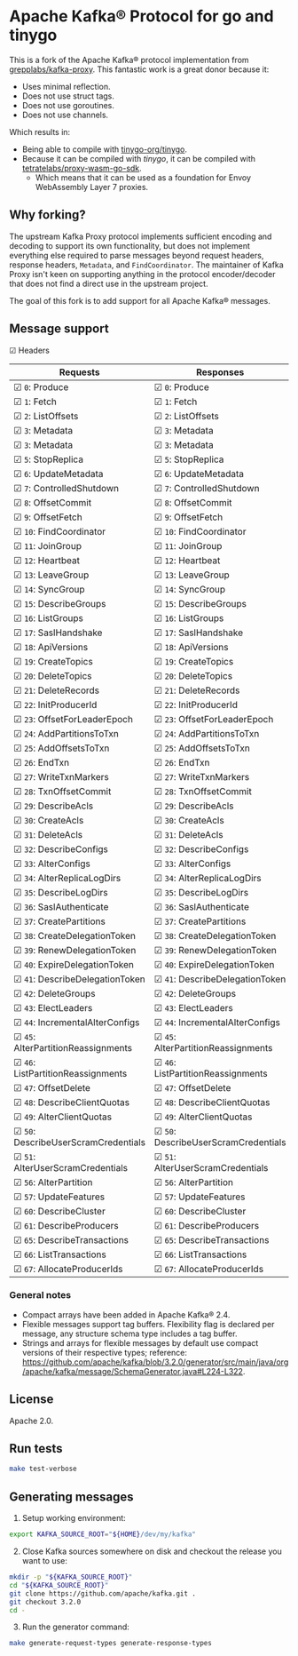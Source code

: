 # Apache Kafka® Protocol for go and tinygo

This is a fork of the Apache Kafka® protocol implementation from [grepplabs/kafka-proxy](https://github.com/grepplabs/kafka-proxy). This fantastic work is a great donor because it:

- Uses minimal reflection.
- Does not use struct tags.
- Does not use goroutines.
- Does not use channels.

Which results in:

- Being able to compile with [tinygo-org/tinygo](https://github.com/tinygo-org/tinygo).
- Because it can be compiled with _tinygo_, it can be compiled with [tetratelabs/proxy-wasm-go-sdk](https://github.com/tetratelabs/proxy-wasm-go-sdk).
  - Which means that it can be used as a foundation for Envoy WebAssembly Layer 7 proxies.

## Why forking?

The upstream Kafka Proxy protocol implements sufficient encoding and decoding to support its own functionality, but does not implement everything else required to parse messages beyond request headers, response headers, `Metadata`, and `FindCoordinator`. The maintainer of Kafka Proxy isn't keen on supporting anything in the protocol encoder/decoder that does not find a direct use in the upstream project.

The goal of this fork is to add support for all Apache Kafka® messages.

## Message support

☑ Headers

| Requests                             | Responses                            |
| ------------------------------------ | ------------------------------------ |
| ☑ `0`: Produce                       | ☑ `0`: Produce                       |
| ☑ `1`: Fetch                         | ☑ `1`: Fetch                         |
| ☑ `2`: ListOffsets                   | ☑ `2`: ListOffsets                   |
| ☑ `3`: Metadata                      | ☑ `3`: Metadata                      |
| ☑ `3`: Metadata                      | ☑ `3`: Metadata                      |
| ☑ `5`: StopReplica                   | ☑ `5`: StopReplica                   |
| ☑ `6`: UpdateMetadata                | ☑ `6`: UpdateMetadata                |
| ☑ `7`: ControlledShutdown            | ☑ `7`: ControlledShutdown            |
| ☑ `8`: OffsetCommit                  | ☑ `8`: OffsetCommit                  |
| ☑ `9`: OffsetFetch                   | ☑ `9`: OffsetFetch                   |
| ☑ `10`: FindCoordinator              | ☑ `10`: FindCoordinator              |
| ☑ `11`: JoinGroup                    | ☑ `11`: JoinGroup                    |
| ☑ `12`: Heartbeat                    | ☑ `12`: Heartbeat                    |
| ☑ `13`: LeaveGroup                   | ☑ `13`: LeaveGroup                   |
| ☑ `14`: SyncGroup                    | ☑ `14`: SyncGroup                    |
| ☑ `15`: DescribeGroups               | ☑ `15`: DescribeGroups               |
| ☑ `16`: ListGroups                   | ☑ `16`: ListGroups                   |
| ☑ `17`: SaslHandshake                | ☑ `17`: SaslHandshake                |
| ☑ `18`: ApiVersions                  | ☑ `18`: ApiVersions                  |
| ☑ `19`: CreateTopics                 | ☑ `19`: CreateTopics                 |
| ☑ `20`: DeleteTopics                 | ☑ `20`: DeleteTopics                 |
| ☑ `21`: DeleteRecords                | ☑ `21`: DeleteRecords                |
| ☑ `22`: InitProducerId               | ☑ `22`: InitProducerId               |
| ☑ `23`: OffsetForLeaderEpoch         | ☑ `23`: OffsetForLeaderEpoch         |
| ☑ `24`: AddPartitionsToTxn           | ☑ `24`: AddPartitionsToTxn           |
| ☑ `25`: AddOffsetsToTxn              | ☑ `25`: AddOffsetsToTxn              |
| ☑ `26`: EndTxn                       | ☑ `26`: EndTxn                       |
| ☑ `27`: WriteTxnMarkers              | ☑ `27`: WriteTxnMarkers              |
| ☑ `28`: TxnOffsetCommit              | ☑ `28`: TxnOffsetCommit              |
| ☑ `29`: DescribeAcls                 | ☑ `29`: DescribeAcls                 |
| ☑ `30`: CreateAcls                   | ☑ `30`: CreateAcls                   |
| ☑ `31`: DeleteAcls                   | ☑ `31`: DeleteAcls                   |
| ☑ `32`: DescribeConfigs              | ☑ `32`: DescribeConfigs              |
| ☑ `33`: AlterConfigs                 | ☑ `33`: AlterConfigs                 |
| ☑ `34`: AlterReplicaLogDirs          | ☑ `34`: AlterReplicaLogDirs          |
| ☑ `35`: DescribeLogDirs              | ☑ `35`: DescribeLogDirs              |
| ☑ `36`: SaslAuthenticate             | ☑ `36`: SaslAuthenticate             |
| ☑ `37`: CreatePartitions             | ☑ `37`: CreatePartitions             |
| ☑ `38`: CreateDelegationToken        | ☑ `38`: CreateDelegationToken        |
| ☑ `39`: RenewDelegationToken         | ☑ `39`: RenewDelegationToken         |
| ☑ `40`: ExpireDelegationToken        | ☑ `40`: ExpireDelegationToken        |
| ☑ `41`: DescribeDelegationToken      | ☑ `41`: DescribeDelegationToken      |
| ☑ `42`: DeleteGroups                 | ☑ `42`: DeleteGroups                 |
| ☑ `43`: ElectLeaders                 | ☑ `43`: ElectLeaders                 |
| ☑ `44`: IncrementalAlterConfigs      | ☑ `44`: IncrementalAlterConfigs      |
| ☑ `45`: AlterPartitionReassignments  | ☑ `45`: AlterPartitionReassignments  |
| ☑ `46`: ListPartitionReassignments   | ☑ `46`: ListPartitionReassignments   |
| ☑ `47`: OffsetDelete                 | ☑ `47`: OffsetDelete                 |
| ☑ `48`: DescribeClientQuotas         | ☑ `48`: DescribeClientQuotas         |
| ☑ `49`: AlterClientQuotas            | ☑ `49`: AlterClientQuotas            |
| ☑ `50`: DescribeUserScramCredentials | ☑ `50`: DescribeUserScramCredentials |
| ☑ `51`: AlterUserScramCredentials    | ☑ `51`: AlterUserScramCredentials    |
| ☑ `56`: AlterPartition               | ☑ `56`: AlterPartition               |
| ☑ `57`: UpdateFeatures               | ☑ `57`: UpdateFeatures               |
| ☑ `60`: DescribeCluster              | ☑ `60`: DescribeCluster              |
| ☑ `61`: DescribeProducers            | ☑ `61`: DescribeProducers            |
| ☑ `65`: DescribeTransactions         | ☑ `65`: DescribeTransactions         |
| ☑ `66`: ListTransactions             | ☑ `66`: ListTransactions             |
| ☑ `67`: AllocateProducerIds          | ☑ `67`: AllocateProducerIds          |

### General notes

- Compact arrays have been added in Apache Kafka® 2.4.
- Flexible messages support tag buffers. Flexibility flag is declared per message, any structure schema type includes a tag buffer.
- Strings and arrays for flexible messages by default use compact versions of their respective types; reference: https://github.com/apache/kafka/blob/3.2.0/generator/src/main/java/org/apache/kafka/message/SchemaGenerator.java#L224-L322.

## License

Apache 2.0.

## Run tests

```sh
make test-verbose
```

## Generating messages

1. Setup working environment:

```sh
export KAFKA_SOURCE_ROOT="${HOME}/dev/my/kafka"
```

2. Close Kafka sources somewhere on disk and checkout the release you want to use:

```sh
mkdir -p "${KAFKA_SOURCE_ROOT}"
cd "${KAFKA_SOURCE_ROOT}"
git clone https://github.com/apache/kafka.git .
git checkout 3.2.0
cd -
```

3. Run the generator command:

```sh
make generate-request-types generate-response-types
```
